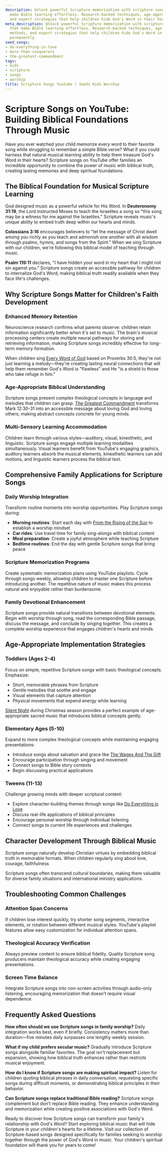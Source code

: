 ```yaml
---
description: Unlock powerful Scripture memorization with scripture songs youtube that
  make Bible learning effortless. Research-backed techniques, age-appropriate methods,
  and expert strategies that help children hide God's Word in their hearts permanently.
meta_description: Unlock powerful Scripture memorization with scripture songs youtube
  that make Bible learning effortless. Research-backed techniques, age-appropriate
  methods, and expert strategies that help children hide God's Word in their hearts
  permanently.
seed_songs:
- do-everything-in-love
- more-than-conquerors
- the-greatest-commandment
tags:
- kids
- scripture
- songs
- worship
title: Scripture Songs Youtube | Seeds Kids Worship
---
```

# Scripture Songs on YouTube: Building Biblical Foundations Through Music

Have you ever watched your child memorize every word to their favorite song while struggling to remember a simple Bible verse? What if you could harness that natural musical learning ability to help them treasure God's Word in their hearts? Scripture songs on YouTube offer families an incredible opportunity to combine the power of music with biblical truth, creating lasting memories and deep spiritual foundations.

## The Biblical Foundation for Musical Scripture Learning

God designed music as a powerful vehicle for His Word. In **Deuteronomy 31:19**, the Lord instructed Moses to teach the Israelites a song so "this song may be a witness for me against the Israelites." Scripture reveals music's unique ability to embed truth deep within our hearts and minds.

**Colossians 3:16** encourages believers to "let the message of Christ dwell among you richly as you teach and admonish one another with all wisdom through psalms, hymns, and songs from the Spirit." When we sing Scripture with our children, we're following this biblical model of teaching through music.

**Psalm 119:11** declares, "I have hidden your word in my heart that I might not sin against you." Scripture songs create an accessible pathway for children to internalize God's Word, making biblical truth readily available when they face life's challenges.

## Why Scripture Songs Matter for Children's Faith Development

### Enhanced Memory Retention

Neuroscience research confirms what parents observe: children retain information significantly better when it's set to music. The brain's musical processing centers create multiple neural pathways for storing and retrieving information, making Scripture songs incredibly effective for long-term memory formation.

When children sing [Every Word of God](https://seedskidsworship.com/product/every-word-of-god-proverbs-305-2/) based on Proverbs 30:5, they're not just learning a melody—they're creating lasting neural connections that will help them remember God's Word is "flawless" and He "is a shield to those who take refuge in him."

### Age-Appropriate Biblical Understanding

Scripture songs present complex theological concepts in language and melodies that children can grasp. [The Greatest Commandment](https://seedskidsworship.com/product/greatest-commandment-mark-1230-31-2/) transforms Mark 12:30-31 into an accessible message about loving God and loving others, making abstract concepts concrete for young minds.

### Multi-Sensory Learning Accommodation

Children learn through various styles—auditory, visual, kinesthetic, and linguistic. Scripture songs engage multiple learning modalities simultaneously. Visual learners benefit from YouTube's engaging graphics, auditory learners absorb the musical elements, kinesthetic learners can add motions, and linguistic learners process the biblical text.

## Comprehensive Family Applications for Scripture Songs

### Daily Worship Integration

Transform routine moments into worship opportunities. Play Scripture songs during:

- **Morning routines**: Start each day with [From the Rising of the Sun](https://seedskidsworship.com/product/from-the-rising-of-the-sun-psalm-1133-5/) to establish a worship mindset
- **Car rides**: Use travel time for family sing-alongs with biblical content
- **Meal preparation**: Create a joyful atmosphere while teaching Scripture
- **Bedtime routines**: End the day with gentle Scripture songs that bring peace

### Scripture Memorization Programs

Create systematic memorization plans using YouTube playlists. Cycle through songs weekly, allowing children to master one Scripture before introducing another. The repetitive nature of music makes this process natural and enjoyable rather than burdensome.

### Family Devotional Enhancement

Scripture songs provide natural transitions between devotional elements. Begin with worship through song, read the corresponding Bible passage, discuss the message, and conclude by singing together. This creates a complete worship experience that engages children's hearts and minds.

## Age-Appropriate Implementation Strategies

### Toddlers (Ages 2-4)

Focus on simple, repetitive Scripture songs with basic theological concepts. Emphasize:
- Short, memorable phrases from Scripture
- Gentle melodies that soothe and engage
- Visual elements that capture attention
- Physical movements that expend energy while learning

[Silent Night](https://seedskidsworship.com/product/silent-night-2/) during Christmas season provides a perfect example of age-appropriate sacred music that introduces biblical concepts gently.

### Elementary Ages (5-10)

Expand to more complex theological concepts while maintaining engaging presentations:
- Introduce songs about salvation and grace like [The Wages And The Gift](https://seedskidsworship.com/product/the-wages-and-the-gift-romans/) 
- Encourage participation through singing and movement
- Connect songs to Bible story contexts
- Begin discussing practical applications

### Tweens (11-13)

Challenge growing minds with deeper scriptural content:
- Explore character-building themes through songs like [Do Everything in Love](https://seedskidsworship.com/product/do-everything-in-love-1-corinthians-1613-14-2/)
- Discuss real-life applications of biblical principles
- Encourage personal worship through individual listening
- Connect songs to current life experiences and challenges

## Character Development Through Biblical Music

Scripture songs naturally develop Christian virtues by embedding biblical truth in memorable formats. When children regularly sing about love, courage, faithfulness

Scripture songs often transcend cultural boundaries, making them valuable for diverse family situations and international ministry applications.

## Troubleshooting Common Challenges

### Attention Span Concerns

If children lose interest quickly, try shorter song segments, interactive elements, or rotation between different musical styles. YouTube's playlist features allow easy customization for individual attention spans.

### Theological Accuracy Verification

Always preview content to ensure biblical fidelity. Quality Scripture song producers maintain theological accuracy while creating engaging presentations.

### Screen Time Balance

Integrate Scripture songs into non-screen activities through audio-only listening, encouraging memorization that doesn't require visual dependence.

## Frequently Asked Questions

**How often should we use Scripture songs in family worship?**
Daily integration works best, even if briefly. Consistency matters more than duration—five minutes daily surpasses one lengthy weekly session.

**What if my child prefers secular music?**
Gradually introduce Scripture songs alongside familiar favorites. The goal isn't replacement but expansion, showing how biblical truth enhances rather than restricts musical enjoyment.

**How do I know if Scripture songs are making spiritual impact?**
Listen for children quoting biblical phrases in daily conversation, requesting specific songs during difficult moments, or demonstrating biblical principles in their behavior.

**Can Scripture songs replace traditional Bible reading?**
Scripture songs complement but don't replace Bible reading. They enhance understanding and memorization while creating positive associations with God's Word.

Ready to discover how Scripture songs can transform your family's relationship with God's Word? Start exploring biblical music that will hide Scripture in your children's hearts for a lifetime. Visit our collection of Scripture-based songs designed specifically for families seeking to worship together through the power of God's Word in music. Your children's spiritual foundation will thank you for years to come!

<script type="application/ld+json">
{
  "@context": "https://schema.org",
  "@type": "Article",
  "headline": "Scripture Songs Youtube",
  "author": {
    "@type": "Organization",
    "name": "Seeds Kids Worship"
  },
  "publisher": {
    "@type": "Organization",
    "name": "Seeds Kids Worship",
    "logo": {
      "@type": "ImageObject",
      "url": "https://seedskidsworship.com/logo.png"
    }
  },
  "datePublished": "2025-09-08T11:00:46.660477",
  "dateModified": "2025-09-08T11:00:46.660505",
  "description": "Unlock powerful Scripture memorization with scripture songs youtube that make Bible learning effortless. Research-backed techniques, age-appropriate methods, an",
  "mainEntityOfPage": {
    "@type": "WebPage",
    "@id": "https://seedskidsworship.com/activities/scripture-songs-youtube/"
  }
}
</script>

<script type="application/ld+json">
{
  "@context": "https://schema.org",
  "@type": "Product",
  "name": "Do Everything in Love",
  "description": "A contemporary worship song teaching children to do everything in love based on 1 Corinthians 16:13-14. Emphasizes living with love as the foundation for all actions and relationships.",
  "url": "https://seedskidsworship.com/product/do-everything-in-love-1-corinthians-1613-14-2/",
  "brand": {
    "@type": "Brand",
    "name": "Seeds Kids Worship"
  },
  "category": "Children's Christian Music",
  "album": "Seeds of Courage"
}
</script>

<script type="application/ld+json">
{
  "@context": "https://schema.org",
  "@type": "Product",
  "name": "More Than Conquerors",
  "description": "Powerful song declaring God as mighty to save and rejoicing over us from Zephaniah 3:17",
  "url": "https://seedskidsworship.com/product/more-than-conquerors-romans-837/",
  "brand": {
    "@type": "Brand",
    "name": "Seeds Kids Worship"
  },
  "category": "Children's Christian Music",
  "album": "Seeds of Character"
}
</script>

<script type="application/ld+json">
{
  "@context": "https://schema.org",
  "@type": "Product",
  "name": "The Greatest Commandment",
  "description": "A song about loving God and loving your neighbor",
  "url": "https://seedskidsworship.com/product/greatest-commandment-mark-1230-31-2/",
  "brand": {
    "@type": "Brand",
    "name": "Seeds Kids Worship"
  },
  "category": "Children's Christian Music",
  "album": "Seeds of Purpose"
}
</script>

<script type="application/ld+json">
{
  "@context": "https://schema.org",
  "@type": "Product",
  "name": "From the
